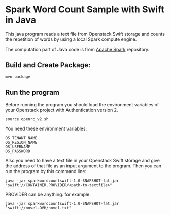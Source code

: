 # Spark Word Count Sample with Swift in Java 
This java program reads a text file from Openstack Swift storage and 
counts the repetition of words by using a local Spark compute engine.

The computation part of Java code is from [Apache Spark](https://github.com/apache/spark) 
repository.

## Build and Create Package: 
```
mvn package
```

## Run the program 

Before running the program you should load the environment variables of 
your Openstack project with Authentication version 2. 

```
source openrc_v2.sh 
```

You need these environment variables: 
```
OS_TENANT_NAME
OS_REGION_NAME
OS_USERNAME
OS_PASSWORD
```
Also you need to have a text file in your Openstack Swift storage and 
give the address of that file as an input argument to the program. 
Then you can run the program by this command line: 
```
java -jar sparkwordcountswift-1.0-SNAPSHOT-fat.jar "swift://CONTAINER.PROVIDER/<path-to-textfile>"
```
PROVIDER can be anything. 
for example: 
```
java -jar sparkwordcountswift-1.0-SNAPSHOT-fat.jar "swift://novel.OVH/novel.txt"
```

